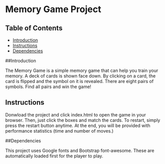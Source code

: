 # Memory Game Project

## Table of Contents

* [Introduction](#introduction)
* [Instructions](#instructions)
* [Dependencies](#dependencies)

##Introduction

The Memory Game is a simple memory game that can help you train your memory. A deck of cards
is shown face down. By clicking on a card, the card is flipped and the symbol on it is revealed.
There are eight pairs of symbols. Find all pairs and win the game!  


## Instructions

Donwload the project and click index.html to open the game in your browser.
Then, just click the boxes and match the cards. To restart, simply press the restart button anytime. At the end, you will be provided with performance statistics (time and number of moves.)

##Dependencies

This project uses Google fonts and Bootstrap font-awesome. These are automatically loaded
first for the player to play.
